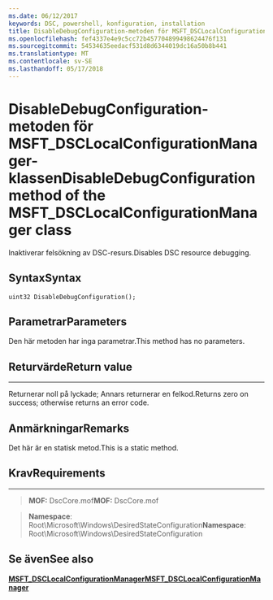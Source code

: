 ```yaml
---
ms.date: 06/12/2017
keywords: DSC, powershell, konfiguration, installation
title: DisableDebugConfiguration-metoden för MSFT_DSCLocalConfigurationManager-klassen
ms.openlocfilehash: fef4337e4e9c5cc72b457704899498624476f131
ms.sourcegitcommit: 54534635eedacf531d8d6344019dc16a50b8b441
ms.translationtype: MT
ms.contentlocale: sv-SE
ms.lasthandoff: 05/17/2018
---
```

# <a name="disabledebugconfiguration-method-of-the-msftdsclocalconfigurationmanager-class"></a><span data-ttu-id="f3e69-103">DisableDebugConfiguration-metoden för MSFT_DSCLocalConfigurationManager-klassen</span><span class="sxs-lookup"><span data-stu-id="f3e69-103">DisableDebugConfiguration method of the MSFT_DSCLocalConfigurationManager class</span></span>

<span data-ttu-id="f3e69-104">Inaktiverar felsökning av DSC-resurs.</span><span class="sxs-lookup"><span data-stu-id="f3e69-104">Disables DSC resource debugging.</span></span>

<a name="syntax"></a><span data-ttu-id="f3e69-105">Syntax</span><span class="sxs-lookup"><span data-stu-id="f3e69-105">Syntax</span></span>
------

```mof
uint32 DisableDebugConfiguration();
```

<a name="parameters"></a><span data-ttu-id="f3e69-106">Parametrar</span><span class="sxs-lookup"><span data-stu-id="f3e69-106">Parameters</span></span>
----------

<span data-ttu-id="f3e69-107">Den här metoden har inga parametrar.</span><span class="sxs-lookup"><span data-stu-id="f3e69-107">This method has no parameters.</span></span>

## <a name="return-value"></a><span data-ttu-id="f3e69-108">Returvärde</span><span class="sxs-lookup"><span data-stu-id="f3e69-108">Return value</span></span>
------------

<span data-ttu-id="f3e69-109">Returnerar noll på lyckade; Annars returnerar en felkod.</span><span class="sxs-lookup"><span data-stu-id="f3e69-109">Returns zero on success; otherwise returns an error code.</span></span>

## <a name="remarks"></a><span data-ttu-id="f3e69-110">Anmärkningar</span><span class="sxs-lookup"><span data-stu-id="f3e69-110">Remarks</span></span>

<span data-ttu-id="f3e69-111">Det här är en statisk metod.</span><span class="sxs-lookup"><span data-stu-id="f3e69-111">This is a static method.</span></span>

## <a name="requirements"></a><span data-ttu-id="f3e69-112">Krav</span><span class="sxs-lookup"><span data-stu-id="f3e69-112">Requirements</span></span>
------------
><span data-ttu-id="f3e69-113">**MOF:** DscCore.mof</span><span class="sxs-lookup"><span data-stu-id="f3e69-113">**MOF:** DscCore.mof</span></span>

><span data-ttu-id="f3e69-114">**Namespace**: Root\Microsoft\Windows\DesiredStateConfiguration</span><span class="sxs-lookup"><span data-stu-id="f3e69-114">**Namespace**: Root\Microsoft\Windows\DesiredStateConfiguration</span></span>


## <a name="see-also"></a><span data-ttu-id="f3e69-115">Se även</span><span class="sxs-lookup"><span data-stu-id="f3e69-115">See also</span></span>


[<span data-ttu-id="f3e69-116">**MSFT_DSCLocalConfigurationManager**</span><span class="sxs-lookup"><span data-stu-id="f3e69-116">**MSFT_DSCLocalConfigurationManager**</span></span>](msft-dsclocalconfigurationmanager.md)